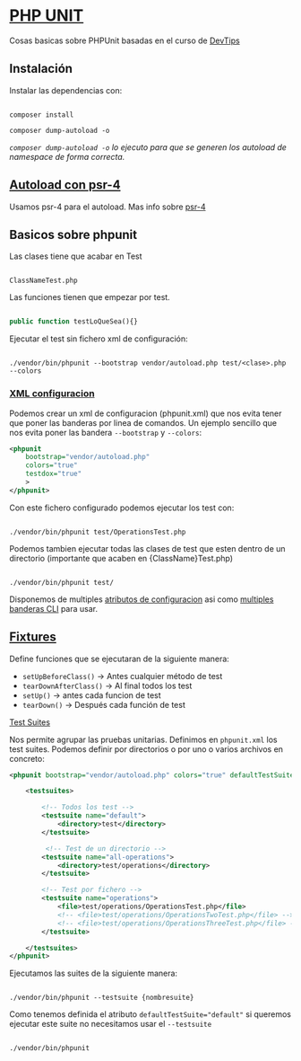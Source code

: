 # [PHP UNIT](https://phpunit.de/index.html)

Cosas basicas sobre PHPUnit basadas en el curso de [DevTips](https://www.youtube.com/playlist?list=PLUzkSYTtNRnbd7PtQpQXr2w5jar-WgSi8)

## Instalación

Instalar las dependencias con:

```cli

composer install

composer dump-autoload -o

```

*`composer dump-autoload -o`  lo ejecuto para que se generen los autoload de namespace de forma correcta.*

## [Autoload con psr-4](https://getcomposer.org/doc/04-schema.md#psr-4)

Usamos psr-4 para el autoload. Mas info sobre [psr-4](https://www.youtube.com/watch?v=ubVh1IHIDU0)

## Basicos sobre phpunit

Las clases tiene que acabar en Test

```directory

ClassNameTest.php

```

Las funciones tienen que empezar por test.

```php

public function testLoQueSea(){}

```

Ejecutar el test sin fichero xml de configuración:

```cli

./vendor/bin/phpunit --bootstrap vendor/autoload.php test/<clase>.php --colors

```

### [XML configuracion](https://phpunit.readthedocs.io/en/9.5/configuration.html)

Podemos crear un xml de configuracion (phpunit.xml) que nos evita tener que poner las banderas por linea de comandos. Un ejemplo sencillo que nos evita poner las bandera `--bootstrap` y `--colors`:

```xml
<phpunit
    bootstrap="vendor/autoload.php"
    colors="true"
    testdox="true"
    >
</phpunit>

```

Con este fichero configurado podemos ejecutar los test con:

```cli

./vendor/bin/phpunit test/OperationsTest.php

```

Podemos tambien ejecutar todas las clases de test que esten dentro de un directorio (importante que acaben en {ClassName}Test.php)

```cli

./vendor/bin/phpunit test/

```

Disponemos de multiples [atributos de configuracion](https://phpunit.readthedocs.io/en/9.5/configuration.html) asi como [multiples banderas CLI](https://phpunit.readthedocs.io/en/9.5/textui.html) para usar.

## [Fixtures](https://phpunit.readthedocs.io/en/9.5/fixtures.html)

Define funciones que se ejecutaran de la siguiente manera:

- `setUpBeforeClass()` -> Antes cualquier método de test
- `tearDownAfterClass()` -> Al final todos los test
- `setUp()` -> antes cada funcion de test
- `tearDown()` -> Después cada función de test

[Test Suites](https://phpunit.readthedocs.io/en/9.5/organizing-tests.html#composing-a-test-suite-using-xml-configuration)

Nos permite agrupar las pruebas unitarias. Definimos en `phpunit.xml` los test suites. Podemos definir por directorios o por uno o varios archivos en concreto:

```xml
<phpunit bootstrap="vendor/autoload.php" colors="true" defaultTestSuite="default">

    <testsuites>

        <!-- Todos los test -->
        <testsuite name="default">
            <directory>test</directory>
        </testsuite>

         <!-- Test de un directorio -->
        <testsuite name="all-operations">
            <directory>test/operations</directory>
        </testsuite>

        <!-- Test por fichero -->
        <testsuite name="operations">
            <file>test/operations/OperationsTest.php</file>
            <!-- <file>test/operations/OperationsTwoTest.php</file> -->
            <!-- <file>test/operations/OperationsThreeTest.php</file> -->
        </testsuite>

    </testsuites>
</phpunit>

```

Ejecutamos las suites de la siguiente manera:

```cli

./vendor/bin/phpunit --testsuite {nombresuite}

```

Como tenemos definida el atributo `defaultTestSuite="default"` si queremos ejecutar este suite no necesitamos usar el `--testsuite`

```cli

./vendor/bin/phpunit

```
